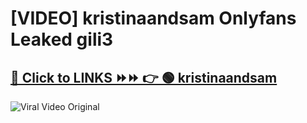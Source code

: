 
 # [VIDEO] kristinaandsam Onlyfans Leaked gili3

## <h2><a href="https://clipsfans.com/kristinaandsam&ref=git">🔗 Click to LINKS ⏩⏩ 👉 🟢 kristinaandsam </a></h2>

<a href="https://clipsfans.com/kristinaandsam&ref=git" rel="nofollow" data-target="animated-image.originalLink"><img src="https://i.ibb.co.com/xMMVF88/686577567.gif" alt="Viral Video Original" style="max-width: 100%; display: inline-block;" data-target="animated-image.originalImage"></a>

